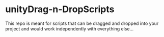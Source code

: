 # unityDrag-n-DropScripts
This repo is meant for scripts that can be dragged and dropped into your project and would work independently with everything else...
